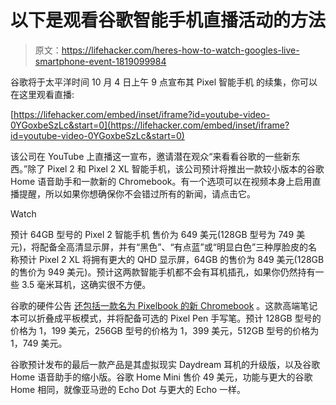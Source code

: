 # 以下是观看谷歌智能手机直播活动的方法

> 原文：<https://lifehacker.com/heres-how-to-watch-googles-live-smartphone-event-1819099984>

谷歌将于太平洋时间 10 月 4 日上午 9 点宣布其 Pixel 智能手机 的续集，你可以在这里观看直播:

 [https://lifehacker.com/embed/inset/iframe?id=youtube-video-0YGoxbeSzLc&start=0](https://lifehacker.com/embed/inset/iframe?id=youtube-video-0YGoxbeSzLc&start=0) 

该公司在 YouTube 上直播这一宣布，邀请潜在观众“来看看谷歌的一些新东西。”除了 Pixel 2 和 Pixel 2 XL 智能手机，该公司预计将推出一款较小版本的谷歌 Home 语音助手和一款新的 Chromebook。有一个选项可以在视频本身上启用直播提醒，所以如果你想确保你不会错过所有的新闻，请点击它。

Watch

预计 64GB 型号的 Pixel 2 智能手机 售价为 649 美元(128GB 型号为 749 美元)，将配备全高清显示屏，并有“黑色”、“有点蓝”或“明显白色”三种厚脸皮的名称预计 Pixel 2 XL 将拥有更大的 QHD 显示屏，64GB 的售价为 849 美元(128GB 的售价为 949 美元)。预计这两款智能手机都不会有耳机插孔，如果你仍然持有一些 3.5 毫米耳机，这确实很不方便。

谷歌的硬件公告 [还包括一款名为 Pixelbook 的新 Chromebook](https://www.droid-life.com/wp-content/cache/page_enhanced/www.droid-life.com/2017/09/19/google-pixelbook-chromebook-price-release-date/_index.html) 。这款高端笔记本可以折叠成平板模式，并将配备可选的 Pixel Pen 手写笔。预计 128GB 型号的价格为 1，199 美元，256GB 型号的价格为 1，399 美元，512GB 型号的价格为 1，749 美元。

谷歌预计发布的最后一款产品是其虚拟现实 Daydream 耳机的升级版，以及谷歌 Home 语音助手的缩小版。谷歌 Home Mini 售价 49 美元，功能与更大的谷歌 Home 相同，就像亚马逊的 Echo Dot 与更大的 Echo 一样。